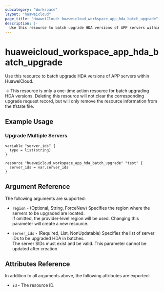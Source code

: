 ```yaml
---
subcategory: "Workspace"
layout: "huaweicloud"
page_title: "HuaweiCloud: huaweicloud_workspace_app_hda_batch_upgrade"
description: |-
  Use this resource to batch upgrade HDA versions of APP servers within HuaweiCloud.
---
```


# huaweicloud_workspace_app_hda_batch_upgrade

Use this resource to batch upgrade HDA versions of APP servers within HuaweiCloud.

-> This resource is only a one-time action resource for batch upgrading HDA versions. Deleting this resource will not
   clear the corresponding upgrade request record, but will only remove the resource information from the tfstate file.

## Example Usage

### Upgrade Multiple Servers

```hcl
variable "server_ids" {
  type = list(string)
}

resource "huaweicloud_workspace_app_hda_batch_upgrade" "test" {
  server_ids = var.server_ids
}
```

## Argument Reference

The following arguments are supported:

* `region` - (Optional, String, ForceNew) Specifies the region where the servers to be upgraded are located.  
  If omitted, the provider-level region will be used. Changing this parameter will create a new resource.

* `server_ids` - (Required, List, NonUpdatable) Specifies the list of server IDs to be upgraded HDA in batches.  
  The server SIDs must exist and be valid. This parameter cannot be updated after creation.

## Attributes Reference

In addition to all arguments above, the following attributes are exported:

* `id` - The resource ID.
